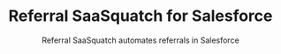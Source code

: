 ---
title: Referral SaaSquatch for Salesforce
integrationName: Salesforce
logo: salesforce-integration.png
slug: salesforce
categories: 
 - crm
 - featured
highlights: |
    Salesforce is the world's leading cloud CRM. Referral SaaSquatch for Salesforce is a managed package built on the Force.com that lets you track your referrals in Salesforce.
subtitle: Referral SaaSquatch automates referrals in Salesforce
keyFeatures:
 - Extends Salesforce with custom objects to track referrals and rewards
 - Native on the Force.com platform; works with Salesforce reports, triggers, validations, assignments, and approvals
 - Works with Salesforce Lightning and Salesforce One
 - Uses a native integration built by SaaSquatch directly on Salesforce 
 - Uses the Professional, Enterprise and Unlimited editions
moreInfo:
 - "[Salesforce FAQ](/salesforce/faq)"
 - "[Salesforce Install Guide](/salesforce/install-guide)"
guideLink: /salesforce/faq
category: landingPage
template: intergrationLander.html
---